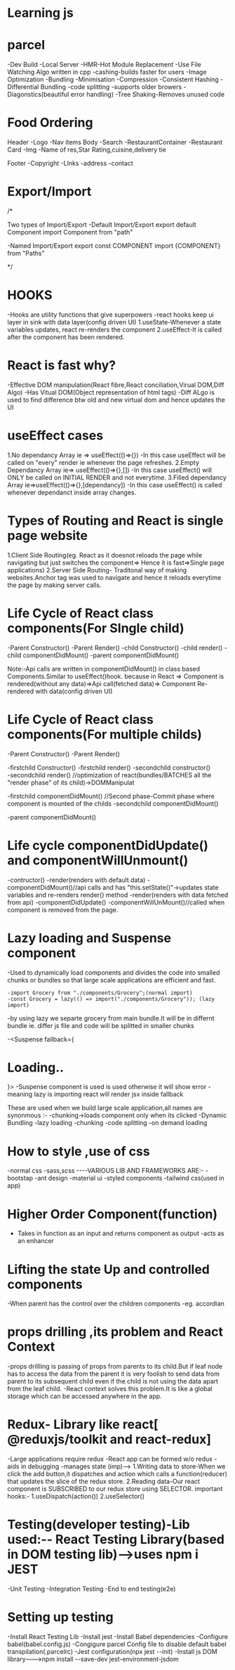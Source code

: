 # Learning js

# parcel

-Dev Build
-Local Server
-HMR-Hot Module Replacement
-Use File Watching Algo written in cpp
-cashing-builds faster for users
-Image Optimization
-Bundling
-Minimisation
-Compression
-Consistent Hashing
-Differential Bundling
-code splitting
-supports older browers
-Diagonstics(beautiful error handling)
-Tree Shaking-Removes unused code

# Food Ordering

Header
-Logo
-Nav items
Body
-Search
-RestaurantContainer
-Restaurant Card
-Img
-Name of res,Star Rating,cuisine,delivery tie

Footer
-Copyright
-LInks
-address
-contact

# Export/Import

/\*

Two types of Import/Export
-Default Import/Export
export default Component
import Component from "path"

-Named Import/Export
export const COMPONENT
import {COMPONENT} from "Paths"

\*/

# HOOKS

-Hooks are utility functions that give superpowers
-react hooks keep ui layer in sink with data layer(config driven UI)
1.useState-Whenever a state variables updates, react re-renders the component
2.useEffect-It is called after the component has been rendered.

# React is fast why?

-Effective DOM manipulation(React fibre,React conciliation,Virual DOM,Diff Algo)
-Has Vitual DOM(Object representation of html tags)
-Diff ALgo is used to find difference btw old and new virtual dom and hence updates the UI

# useEffect cases

1.No dependancy Array ie => useEffect(()=>{})
-In this case useEffect will be called on "every" render ie whenever the page refreshes.
2.Empty Dependancy Array ie=> useEffect(()=>{},[])
-In this case useEffect() will ONLY be called on INITIAL RENDER and not everytime.
3.Filled dependancy Array ie=>useEffect(()=>{},[dependancy])
-In this case useEffect() is called whenever dependanct inside array changes.

# Types of Routing and React is single page website

1.Client Side Routing(eg. React as it doesnot reloads the page while navigating but just switches the component=> Hence it is fast=>Single page applications)
2.Server Side Routing- Traditonal way of making websites.Anchor tag was used to navigate and hence it reloads everytime the page by making server calls.

# Life Cycle of React class components(For SIngle child)

-Parent Constructor()
-Parent Render()
-child Constructor()
-child render()
-child componentDidMount()
-parent componentDidMount()

Note:-Api calls are written in componentDidMount() in class based Components.Similar to useEffect()hook.
because in React => Component is rendered(without any data)=>Api call(fetched data)=> Component Re-rendered with data(config driven UI)

# Life Cycle of React class components(For multiple childs)

-Parent Constructor()
-Parent Render()

-firstchild Constructor()
-firstchild render()
-secondchild constructor()  
 -secondchild render() //optimization of react(bundles/BATCHES all the "render phase" of its child)->DOMManipulat

-firstchild componentDidMount() //Second phase-Commit phase where component is mounted of the childs
-secondchild componentDidMount()

-parent componentDidMount()

# Life cycle componentDidUpdate() and componentWillUnmount()

-contructor()
-render(renders with default data)
-componentDidMount()//api calls and has "this.setState()"->updates state variables and re-renders render() method
-render(renders with data fetched from api)
-componentDidUpdate()
-componentWillUnMount()//called when component is removed from the page.

# Lazy loading and Suspense component

-Used to dynamically load components and divides the code into smalled chunks or bundles so that large scale applications are efficient and fast.

    -import Grocery from "./components/Grocery";(normal import)
    -const Grocery = lazy(() => import("./components/Grocery")); (lazy import)

-by using lazy we separte grocery from main bundle.It will be in differnt bundle ie. differ js file and code will be splitted in smaller chunks

-<Suspense fallback={<h1>Loading..</h1>}> -Suspense component is used is used otherwise it will show error
-meaning lazy is importing react will render jsx inside fallback
<Grocery />
</Suspense>

These are used when we build large scale application,all names are synonmous :-
-chunking->loads component only when its clicked
-Dynamic Bundling
-lazy loading
-chunking
-code splitting
-on demand loading

# How to style ,use of css

-normal css
-sass,scss
----VARIOUS LIB AND FRAMEWORKS ARE:-
-bootstap
-ant design
-material ui
-styled components
-tailwind css(used in app)

# Higher Order Component(function)

- Takes in function as an input and returns component as output
  -acts as an enhancer

# Lifting the state Up and controlled components

-When parent has the control over the children components
-eg. accordian

# props drilling ,its problem and React Context

-props drillling is passing of props from parents to its child.But if leaf node has to access the data from the parent it is very foolish to send data from parent to its subsequent child even if the child is not using the data apart from the leaf child.
-React context solves this problem.It is like a global storage which can be accessed anywhere in the app.

# Redux- Library like react[ @reduxjs/toolkit and react-redux]

-Large applications require redux
-React app can be formed w/o redux
-aids in debugging
-manages state
(imp)-->
1.Writing data to store-When we click the add button,it dispatches and action which calls a function(reducer) that updates the slice of the redux store.
2.Reading data-Our react component is SUBSCRIBED to our redux store using SELECTOR.
important hooks:-
1.useDispatch(action())
2.useSelector()

# Testing(developer testing)-Lib used:-- React Testing Library(based in DOM testing lib)-->uses npm i JEST

-Unit Testing
-Integration Testing
-End to end testing(e2e)

# Setting up testing

-Install React Testing Lib
-Install jest
-Install Babel dependencies
-Configure babel(babel.config.js)
-Congigure parcel Config file to disable default babel transpilation(.parcelrc)
-Jest configuration(npx jest --init)
 -Install js DOM library--->npm install --save-dev jest-environment-jsdom
 
